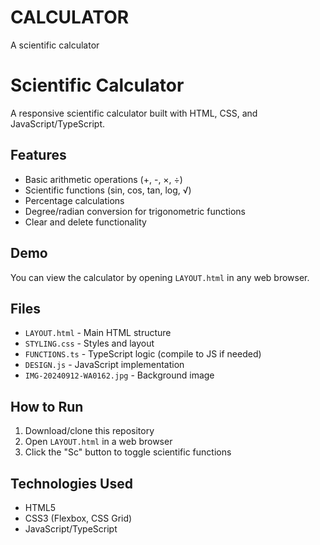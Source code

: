 # CALCULATOR
A scientific calculator
# Scientific Calculator

A responsive scientific calculator built with HTML, CSS, and JavaScript/TypeScript.

## Features
- Basic arithmetic operations (+, -, ×, ÷)
- Scientific functions (sin, cos, tan, log, √)
- Percentage calculations
- Degree/radian conversion for trigonometric functions
- Clear and delete functionality

## Demo
You can view the calculator by opening `LAYOUT.html` in any web browser.

## Files
- `LAYOUT.html` - Main HTML structure
- `STYLING.css` - Styles and layout
- `FUNCTIONS.ts` - TypeScript logic (compile to JS if needed)
- `DESIGN.js` - JavaScript implementation
- `IMG-20240912-WA0162.jpg` - Background image

## How to Run
1. Download/clone this repository
2. Open `LAYOUT.html` in a web browser
3. Click the "Sc" button to toggle scientific functions

## Technologies Used
- HTML5
- CSS3 (Flexbox, CSS Grid)
- JavaScript/TypeScript
